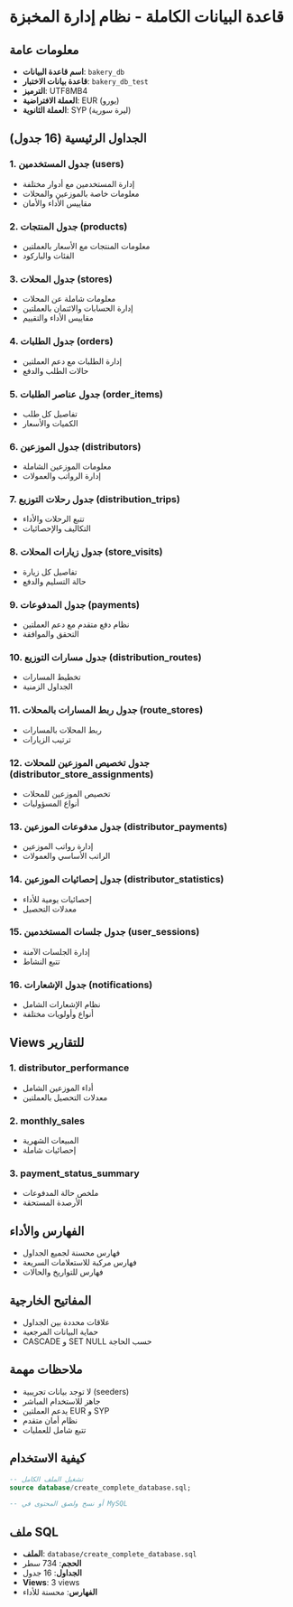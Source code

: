 # قاعدة البيانات الكاملة - نظام إدارة المخبزة

## معلومات عامة

- **اسم قاعدة البيانات**: `bakery_db`
- **قاعدة بيانات الاختبار**: `bakery_db_test`
- **الترميز**: UTF8MB4
- **العملة الافتراضية**: EUR (يورو)
- **العملة الثانوية**: SYP (ليرة سورية)

## الجداول الرئيسية (16 جدول)

### 1. جدول المستخدمين (users)

- إدارة المستخدمين مع أدوار مختلفة
- معلومات خاصة بالموزعين والمحلات
- مقاييس الأداء والأمان

### 2. جدول المنتجات (products)

- معلومات المنتجات مع الأسعار بالعملتين
- الفئات والباركود

### 3. جدول المحلات (stores)

- معلومات شاملة عن المحلات
- إدارة الحسابات والائتمان بالعملتين
- مقاييس الأداء والتقييم

### 4. جدول الطلبات (orders)

- إدارة الطلبات مع دعم العملتين
- حالات الطلب والدفع

### 5. جدول عناصر الطلبات (order_items)

- تفاصيل كل طلب
- الكميات والأسعار

### 6. جدول الموزعين (distributors)

- معلومات الموزعين الشاملة
- إدارة الرواتب والعمولات

### 7. جدول رحلات التوزيع (distribution_trips)

- تتبع الرحلات والأداء
- التكاليف والإحصائيات

### 8. جدول زيارات المحلات (store_visits)

- تفاصيل كل زيارة
- حالة التسليم والدفع

### 9. جدول المدفوعات (payments)

- نظام دفع متقدم مع دعم العملتين
- التحقق والموافقة

### 10. جدول مسارات التوزيع (distribution_routes)

- تخطيط المسارات
- الجداول الزمنية

### 11. جدول ربط المسارات بالمحلات (route_stores)

- ربط المحلات بالمسارات
- ترتيب الزيارات

### 12. جدول تخصيص الموزعين للمحلات (distributor_store_assignments)

- تخصيص الموزعين للمحلات
- أنواع المسؤوليات

### 13. جدول مدفوعات الموزعين (distributor_payments)

- إدارة رواتب الموزعين
- الراتب الأساسي والعمولات

### 14. جدول إحصائيات الموزعين (distributor_statistics)

- إحصائيات يومية للأداء
- معدلات التحصيل

### 15. جدول جلسات المستخدمين (user_sessions)

- إدارة الجلسات الآمنة
- تتبع النشاط

### 16. جدول الإشعارات (notifications)

- نظام الإشعارات الشامل
- أنواع وأولويات مختلفة

## Views للتقارير

### 1. distributor_performance

- أداء الموزعين الشامل
- معدلات التحصيل بالعملتين

### 2. monthly_sales

- المبيعات الشهرية
- إحصائيات شاملة

### 3. payment_status_summary

- ملخص حالة المدفوعات
- الأرصدة المستحقة

## الفهارس والأداء

- فهارس محسنة لجميع الجداول
- فهارس مركبة للاستعلامات السريعة
- فهارس للتواريخ والحالات

## المفاتيح الخارجية

- علاقات محددة بين الجداول
- حماية البيانات المرجعية
- CASCADE و SET NULL حسب الحاجة

## ملاحظات مهمة

- لا توجد بيانات تجريبية (seeders)
- جاهز للاستخدام المباشر
- يدعم العملتين EUR و SYP
- نظام أمان متقدم
- تتبع شامل للعمليات

## كيفية الاستخدام

```sql
-- تشغيل الملف الكامل
source database/create_complete_database.sql;

-- أو نسخ ولصق المحتوى في MySQL
```

## ملف SQL

- **الملف**: `database/create_complete_database.sql`
- **الحجم**: 734 سطر
- **الجداول**: 16 جدول
- **Views**: 3 views
- **الفهارس**: محسنة للأداء
